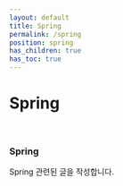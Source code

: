 ```yaml
---
layout: default
title: Spring
permalink: /spring
position: spring
has_children: true
has_toc: true
---
```


# Spring
<br />

### Spring

Spring 관련된 글을 작성합니다.

<br/>

